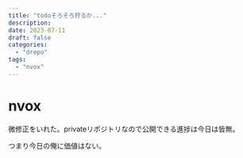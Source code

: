 ```yaml
---
title: "todoそろそろ狩るか..."
description:
date: 2023-07-11
draft: false
categories:
  - "drepo"
tags:
  - "nvox"
---
```


# nvox

微修正をいれた。privateリポジトリなので公開できる進捗は今日は皆無。

つまり今日の俺に価値はない。
